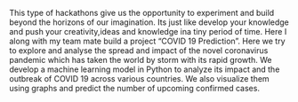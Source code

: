 
This type of hackathons give us the opportunity to experiment and build beyond the horizons of our imagination. Its just like develop your knowledge and push your creativity,ideas and knowledge ina tiny period of time. Here I along with my team mate  build a project “COVID 19 Prediction”. Here we try to explore and analyse the spread and impact of the novel coronavirus pandemic which has taken the world by storm with its rapid growth. We develop a machine learning model in Python to analyze its impact and the outbreak of COVID 19 across various countries. We also visualize them using graphs and predict the number of upcoming confirmed cases.
